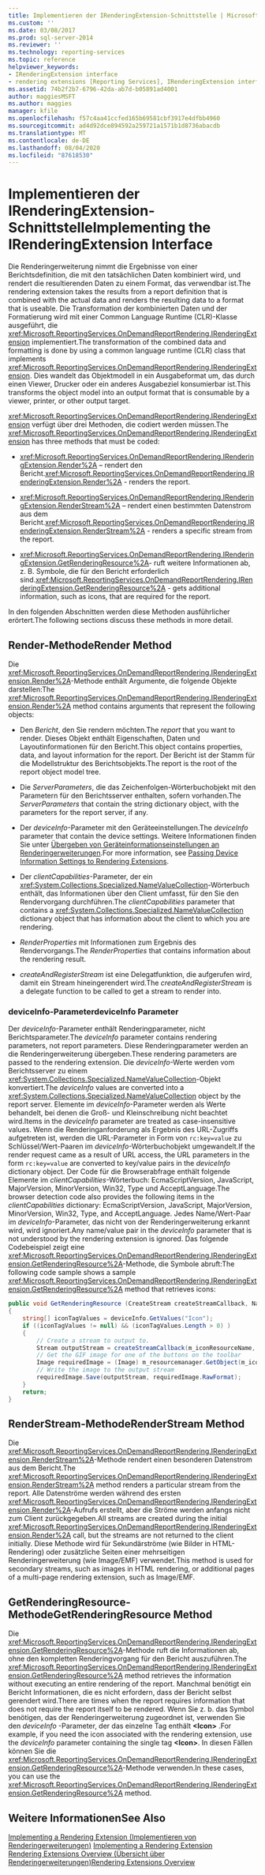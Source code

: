 ```yaml
---
title: Implementieren der IRenderingExtension-Schnittstelle | Microsoft-Dokumentation
ms.custom: ''
ms.date: 03/08/2017
ms.prod: sql-server-2014
ms.reviewer: ''
ms.technology: reporting-services
ms.topic: reference
helpviewer_keywords:
- IRenderingExtension interface
- rendering extensions [Reporting Services], IRenderingExtension interface
ms.assetid: 74b2f2b7-6796-42da-ab7d-b05891ad4001
author: maggiesMSFT
ms.author: maggies
manager: kfile
ms.openlocfilehash: f57c4aa41ccfed165b69581cbf3917e4dfbb4960
ms.sourcegitcommit: ad4d92dce894592a259721a1571b1d8736abacdb
ms.translationtype: MT
ms.contentlocale: de-DE
ms.lasthandoff: 08/04/2020
ms.locfileid: "87618530"
---
```

# <a name="implementing-the-irenderingextension-interface"></a><span data-ttu-id="a8c25-102">Implementieren der IRenderingExtension-Schnittstelle</span><span class="sxs-lookup"><span data-stu-id="a8c25-102">Implementing the IRenderingExtension Interface</span></span>
  <span data-ttu-id="a8c25-103">Die Renderingerweiterung nimmt die Ergebnisse von einer Berichtsdefinition, die mit den tatsächlichen Daten kombiniert wird, und rendert die resultierenden Daten zu einem Format, das verwendbar ist.</span><span class="sxs-lookup"><span data-stu-id="a8c25-103">The rendering extension takes the results from a report definition that is combined with the actual data and renders the resulting data to a format that is useable.</span></span> <span data-ttu-id="a8c25-104">Die Transformation der kombinierten Daten und der Formatierung wird mit einer Common Language Runtime (CLR)-Klasse ausgeführt, die <xref:Microsoft.ReportingServices.OnDemandReportRendering.IRenderingExtension> implementiert.</span><span class="sxs-lookup"><span data-stu-id="a8c25-104">The transformation of the combined data and formatting is done by using a common language runtime (CLR) class that implements <xref:Microsoft.ReportingServices.OnDemandReportRendering.IRenderingExtension>.</span></span> <span data-ttu-id="a8c25-105">Dies wandelt das Objektmodell in ein Ausgabeformat um, das durch einen Viewer, Drucker oder ein anderes Ausgabeziel konsumierbar ist.</span><span class="sxs-lookup"><span data-stu-id="a8c25-105">This transforms the object model into an output format that is consumable by a viewer, printer, or other output target.</span></span>  
  
 <span data-ttu-id="a8c25-106"><xref:Microsoft.ReportingServices.OnDemandReportRendering.IRenderingExtension> verfügt über drei Methoden, die codiert werden müssen.</span><span class="sxs-lookup"><span data-stu-id="a8c25-106">The <xref:Microsoft.ReportingServices.OnDemandReportRendering.IRenderingExtension> has three methods that must be coded:</span></span>  
  
-   <span data-ttu-id="a8c25-107"><xref:Microsoft.ReportingServices.OnDemandReportRendering.IRenderingExtension.Render%2A> – rendert den Bericht.</span><span class="sxs-lookup"><span data-stu-id="a8c25-107"><xref:Microsoft.ReportingServices.OnDemandReportRendering.IRenderingExtension.Render%2A> - renders the report.</span></span>  
  
-   <span data-ttu-id="a8c25-108"><xref:Microsoft.ReportingServices.OnDemandReportRendering.IRenderingExtension.RenderStream%2A> – rendert einen bestimmten Datenstrom aus dem Bericht.</span><span class="sxs-lookup"><span data-stu-id="a8c25-108"><xref:Microsoft.ReportingServices.OnDemandReportRendering.IRenderingExtension.RenderStream%2A> - renders a specific stream from the report.</span></span>  
  
-   <span data-ttu-id="a8c25-109"><xref:Microsoft.ReportingServices.OnDemandReportRendering.IRenderingExtension.GetRenderingResource%2A>- ruft weitere Informationen ab, z. B. Symbole, die für den Bericht erforderlich sind.</span><span class="sxs-lookup"><span data-stu-id="a8c25-109"><xref:Microsoft.ReportingServices.OnDemandReportRendering.IRenderingExtension.GetRenderingResource%2A> - gets additional information, such as icons, that are required for the report.</span></span>  
  
 <span data-ttu-id="a8c25-110">In den folgenden Abschnitten werden diese Methoden ausführlicher erörtert.</span><span class="sxs-lookup"><span data-stu-id="a8c25-110">The following sections discuss these methods in more detail.</span></span>  
  
## <a name="render-method"></a><span data-ttu-id="a8c25-111">Render-Methode</span><span class="sxs-lookup"><span data-stu-id="a8c25-111">Render Method</span></span>  
 <span data-ttu-id="a8c25-112">Die <xref:Microsoft.ReportingServices.OnDemandReportRendering.IRenderingExtension.Render%2A>-Methode enthält Argumente, die folgende Objekte darstellen:</span><span class="sxs-lookup"><span data-stu-id="a8c25-112">The <xref:Microsoft.ReportingServices.OnDemandReportRendering.IRenderingExtension.Render%2A> method contains arguments that represent the following objects:</span></span>  
  
-   <span data-ttu-id="a8c25-113">Den *Bericht*, den Sie rendern möchten.</span><span class="sxs-lookup"><span data-stu-id="a8c25-113">The *report* that you want to render.</span></span> <span data-ttu-id="a8c25-114">Dieses Objekt enthält Eigenschaften, Daten und Layoutinformationen für den Bericht.</span><span class="sxs-lookup"><span data-stu-id="a8c25-114">This object contains properties, data, and layout information for the report.</span></span> <span data-ttu-id="a8c25-115">Der Bericht ist der Stamm für die Modellstruktur des Berichtsobjekts.</span><span class="sxs-lookup"><span data-stu-id="a8c25-115">The report is the root of the report object model tree.</span></span>  
  
-   <span data-ttu-id="a8c25-116">Die *ServerParameters*, die das Zeichenfolgen-Wörterbuchobjekt mit den Parametern für den Berichtsserver enthalten, sofern vorhanden.</span><span class="sxs-lookup"><span data-stu-id="a8c25-116">The *ServerParameters* that contain the string dictionary object, with the parameters for the report server, if any.</span></span>  
  
-   <span data-ttu-id="a8c25-117">Der *deviceInfo*-Parameter mit den Geräteeinstellungen.</span><span class="sxs-lookup"><span data-stu-id="a8c25-117">The *deviceInfo* parameter that contain the device settings.</span></span> <span data-ttu-id="a8c25-118">Weitere Informationen finden Sie unter [Übergeben von Geräteinformationseinstellungen an Renderingerweiterungen](../../report-server-web-service/net-framework/passing-device-information-settings-to-rendering-extensions.md).</span><span class="sxs-lookup"><span data-stu-id="a8c25-118">For more information, see [Passing Device Information Settings to Rendering Extensions](../../report-server-web-service/net-framework/passing-device-information-settings-to-rendering-extensions.md).</span></span>  
  
-   <span data-ttu-id="a8c25-119">Der *clientCapabilities*-Parameter, der ein <xref:System.Collections.Specialized.NameValueCollection>-Wörterbuch enthält, das Informationen über den Client umfasst, für den Sie den Rendervorgang durchführen.</span><span class="sxs-lookup"><span data-stu-id="a8c25-119">The *clientCapabilities* parameter that contains a <xref:System.Collections.Specialized.NameValueCollection> dictionary object that has information about the client to which you are rendering.</span></span>  
  
-   <span data-ttu-id="a8c25-120">*RenderProperties* mit Informationen zum Ergebnis des Rendervorgangs.</span><span class="sxs-lookup"><span data-stu-id="a8c25-120">The *RenderProperties* that contains information about the rendering result.</span></span>  
  
-   <span data-ttu-id="a8c25-121">*createAndRegisterStream* ist eine Delegatfunktion, die aufgerufen wird, damit ein Stream hineingerendert wird.</span><span class="sxs-lookup"><span data-stu-id="a8c25-121">The *createAndRegisterStream* is a delegate function to be called to get a stream to render into.</span></span>  
  
### <a name="deviceinfo-parameter"></a><span data-ttu-id="a8c25-122">deviceInfo-Parameter</span><span class="sxs-lookup"><span data-stu-id="a8c25-122">deviceInfo Parameter</span></span>  
 <span data-ttu-id="a8c25-123">Der *deviceInfo*-Parameter enthält Renderingparameter, nicht Berichtsparameter.</span><span class="sxs-lookup"><span data-stu-id="a8c25-123">The *deviceInfo* parameter contains rendering parameters, not report parameters.</span></span> <span data-ttu-id="a8c25-124">Diese Renderingparameter werden an die Renderingerweiterung übergeben.</span><span class="sxs-lookup"><span data-stu-id="a8c25-124">These rendering parameters are passed to the rendering extension.</span></span> <span data-ttu-id="a8c25-125">Die *deviceInfo*-Werte werden vom Berichtsserver zu einem <xref:System.Collections.Specialized.NameValueCollection>-Objekt konvertiert.</span><span class="sxs-lookup"><span data-stu-id="a8c25-125">The *deviceInfo* values are converted into a <xref:System.Collections.Specialized.NameValueCollection> object by the report server.</span></span> <span data-ttu-id="a8c25-126">Elemente im *deviceInfo*-Parameter werden als Werte behandelt, bei denen die Groß- und Kleinschreibung nicht beachtet wird.</span><span class="sxs-lookup"><span data-stu-id="a8c25-126">Items in the *deviceInfo* parameter are treated as case-insensitive values.</span></span> <span data-ttu-id="a8c25-127">Wenn die Renderinganforderung als Ergebnis des URL-Zugriffs aufgetreten ist, werden die URL-Parameter in Form von `rc:key=value` zu Schlüssel/Wert-Paaren im *deviceInfo*-Wörterbuchobjekt umgewandelt.</span><span class="sxs-lookup"><span data-stu-id="a8c25-127">If the render request came as a result of URL access, the URL parameters in the form `rc:key=value` are converted to key/value pairs in the *deviceInfo* dictionary object.</span></span> <span data-ttu-id="a8c25-128">Der Code für die Browserabfrage enthält folgende Elemente im *clientCapabilities*-Wörterbuch: EcmaScriptVersion, JavaScript, MajorVersion, MinorVersion, Win32, Type und AcceptLanguage.</span><span class="sxs-lookup"><span data-stu-id="a8c25-128">The browser detection code also provides the following items in the *clientCapabilities* dictionary: EcmaScriptVersion, JavaScript, MajorVersion, MinorVersion, Win32, Type, and AcceptLanguage.</span></span> <span data-ttu-id="a8c25-129">Jedes Name/Wert-Paar im *deviceInfo*-Parameter, das nicht von der Renderingerweiterung erkannt wird, wird ignoriert.</span><span class="sxs-lookup"><span data-stu-id="a8c25-129">Any name/value pair in the *deviceInfo* parameter that is not understood by the rendering extension is ignored.</span></span> <span data-ttu-id="a8c25-130">Das folgende Codebeispiel zeigt eine <xref:Microsoft.ReportingServices.OnDemandReportRendering.IRenderingExtension.GetRenderingResource%2A>-Methode, die Symbole abruft:</span><span class="sxs-lookup"><span data-stu-id="a8c25-130">The following code sample shows a sample <xref:Microsoft.ReportingServices.OnDemandReportRendering.IRenderingExtension.GetRenderingResource%2A> method that retrieves icons:</span></span>  
  
```csharp  
public void GetRenderingResource (CreateStream createStreamCallback, NameValueCollection deviceInfo)  
{  
    string[] iconTagValues = deviceInfo.GetValues("Icon");  
    if ((iconTagValues != null) && (iconTagValues.Length > 0) )  
    {  
        // Create a stream to output to.  
        Stream outputStream = createStreamCallback(m_iconResourceName, "gif", null, "image/gif", false);  
        // Get the GIF image for one of the buttons on the toolbar  
        Image requiredImage = (Image) m_resourcemanager.GetObject(m_iconResourceName  
        // Write the image to the output stream  
        requiredImage.Save(outputStream, requiredImage.RawFormat);  
    }  
    return;  
}  
```  
  
## <a name="renderstream-method"></a><span data-ttu-id="a8c25-131">RenderStream-Methode</span><span class="sxs-lookup"><span data-stu-id="a8c25-131">RenderStream Method</span></span>  
 <span data-ttu-id="a8c25-132">Die <xref:Microsoft.ReportingServices.OnDemandReportRendering.IRenderingExtension.RenderStream%2A>-Methode rendert einen besonderen Datenstrom aus dem Bericht.</span><span class="sxs-lookup"><span data-stu-id="a8c25-132">The <xref:Microsoft.ReportingServices.OnDemandReportRendering.IRenderingExtension.RenderStream%2A> method renders a particular stream from the report.</span></span> <span data-ttu-id="a8c25-133">Alle Datenströme werden während des ersten <xref:Microsoft.ReportingServices.OnDemandReportRendering.IRenderingExtension.Render%2A>-Aufrufs erstellt, aber die Ströme werden anfangs nicht zum Client zurückgegeben.</span><span class="sxs-lookup"><span data-stu-id="a8c25-133">All streams are created during the initial <xref:Microsoft.ReportingServices.OnDemandReportRendering.IRenderingExtension.Render%2A> call, but the streams are not returned to the client initially.</span></span> <span data-ttu-id="a8c25-134">Diese Methode wird für Sekundärströme (wie Bilder in HTML-Rendering) oder zusätzliche Seiten einer mehrseitigen Renderingerweiterung (wie Image/EMF) verwendet.</span><span class="sxs-lookup"><span data-stu-id="a8c25-134">This method is used for secondary streams, such as images in HTML rendering, or additional pages of a multi-page rendering extension, such as Image/EMF.</span></span>  
  
## <a name="getrenderingresource-method"></a><span data-ttu-id="a8c25-135">GetRenderingResource-Methode</span><span class="sxs-lookup"><span data-stu-id="a8c25-135">GetRenderingResource Method</span></span>  
 <span data-ttu-id="a8c25-136">Die <xref:Microsoft.ReportingServices.OnDemandReportRendering.IRenderingExtension.GetRenderingResource%2A>-Methode ruft die Informationen ab, ohne den kompletten Renderingvorgang für den Bericht auszuführen.</span><span class="sxs-lookup"><span data-stu-id="a8c25-136">The <xref:Microsoft.ReportingServices.OnDemandReportRendering.IRenderingExtension.GetRenderingResource%2A> method retrieves the information without executing an entire rendering of the report.</span></span> <span data-ttu-id="a8c25-137">Manchmal benötigt ein Bericht Informationen, die es nicht erfordern, dass der Bericht selbst gerendert wird.</span><span class="sxs-lookup"><span data-stu-id="a8c25-137">There are times when the report requires information that does not require the report itself to be rendered.</span></span> <span data-ttu-id="a8c25-138">Wenn Sie z. b. das Symbol benötigen, das der Renderingerweiterung zugeordnet ist, verwenden Sie den *deviceInfo* -Parameter, der das einzelne Tag enthält **\<Icon>** .</span><span class="sxs-lookup"><span data-stu-id="a8c25-138">For example, if you need the icon associated with the rendering extension, use the *deviceInfo* parameter containing the single tag **\<Icon>**.</span></span> <span data-ttu-id="a8c25-139">In diesen Fällen können Sie die <xref:Microsoft.ReportingServices.OnDemandReportRendering.IRenderingExtension.GetRenderingResource%2A>-Methode verwenden.</span><span class="sxs-lookup"><span data-stu-id="a8c25-139">In these cases, you can use the <xref:Microsoft.ReportingServices.OnDemandReportRendering.IRenderingExtension.GetRenderingResource%2A> method.</span></span>  
  
## <a name="see-also"></a><span data-ttu-id="a8c25-140">Weitere Informationen</span><span class="sxs-lookup"><span data-stu-id="a8c25-140">See Also</span></span>  
 <span data-ttu-id="a8c25-141">[Implementing a Rendering Extension (Implementieren von Renderingerweiterungen)](implementing-a-rendering-extension.md) </span><span class="sxs-lookup"><span data-stu-id="a8c25-141">[Implementing a Rendering Extension](implementing-a-rendering-extension.md) </span></span>  
 [<span data-ttu-id="a8c25-142">Rendering Extensions Overview (Übersicht über Renderingerweiterungen)</span><span class="sxs-lookup"><span data-stu-id="a8c25-142">Rendering Extensions Overview</span></span>](rendering-extensions-overview.md)  
  
  
